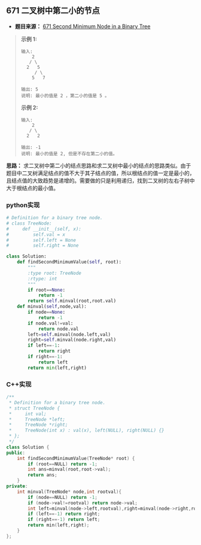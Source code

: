 ## 671 二叉树中第二小的节点

* **题目来源：** [671 Second Minimum Node in a Binary Tree](https://leetcode-cn.com/problems/second-minimum-node-in-a-binary-tree/)

> **示例 1:**
>
> ```
> 输入: 
>     2
>    / \
>   2   5
>      / \
>     5   7
> 
> 输出: 5
> 说明: 最小的值是 2 ，第二小的值是 5 。
> ```
>
> **示例 2:**
>
> ```
> 输入: 
>     2
>    / \
>   2   2
> 
> 输出: -1
> 说明: 最小的值是 2, 但是不存在第二小的值。
> ```

**思路：** 求二叉树中第二小的结点思路和求二叉树中最小的结点的思路类似。由于题目中二叉树满足结点的值不大于其子结点的值，所以根结点的值一定是最小的，且结点值的大致趋势是递增的。需要做的只是利用递归，找到二叉树的左右子树中大于根结点的最小值。

### python实现

```python
# Definition for a binary tree node.
# class TreeNode:
#     def __init__(self, x):
#         self.val = x
#         self.left = None
#         self.right = None

class Solution:
    def findSecondMinimumValue(self, root):
        """
        :type root: TreeNode
        :rtype: int
        """
        if root==None:
            return -1
        return self.minval(root,root.val)
    def minval(self,node,val):
        if node==None:
            return -1
        if node.val!=val:
            return node.val
        left=self.minval(node.left,val)
        right=self.minval(node.right,val)
        if left==-1:
            return right
        if right==-1:
            return left
        return min(left,right)
```

### C++实现

```C++
/**
 * Definition for a binary tree node.
 * struct TreeNode {
 *     int val;
 *     TreeNode *left;
 *     TreeNode *right;
 *     TreeNode(int x) : val(x), left(NULL), right(NULL) {}
 * };
 */
class Solution {
public:
    int findSecondMinimumValue(TreeNode* root) {
        if (root==NULL) return -1;
        int ans=minval(root,root->val);
        return ans;
    }
private:
    int minval(TreeNode* node,int rootval){
        if (node==NULL) return -1;
        if (node->val!=rootval) return node->val;
        int left=minval(node->left,rootval),right=minval(node->right,rootval);
        if (left==-1) return right;
        if (right==-1) return left;
        return min(left,right);
    }
};
```

